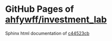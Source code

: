 GitHub Pages of [ahfywff/investment_lab](https://github.com/ahfywff/investment_lab.git)
===
Sphinx html documentation of [c44523cb](https://github.com/ahfywff/investment_lab/tree/c44523cbf9bcb2ff341d182b48097b5060cbda81)
